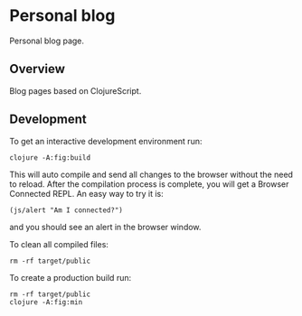 # Personal blog

Personal blog page.

## Overview

Blog pages based on ClojureScript.

## Development

To get an interactive development environment run:

    clojure -A:fig:build

This will auto compile and send all changes to the browser without the
need to reload. After the compilation process is complete, you will
get a Browser Connected REPL. An easy way to try it is:

    (js/alert "Am I connected?")

and you should see an alert in the browser window.

To clean all compiled files:

    rm -rf target/public

To create a production build run:

    rm -rf target/public
    clojure -A:fig:min
